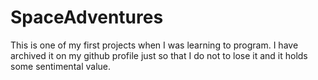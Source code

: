# SpaceAdventures

This is one of my first projects when I was learning to program. 
I have archived it on my github profile just so that I do not to lose it and it holds some sentimental value.

